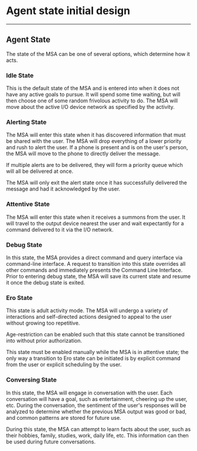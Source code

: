 # Agent state initial design

*******

## Agent State

The state of the MSA can be one of several options, which determine how it acts.

### Idle State

This is the default state of the MSA and is entered into when it does not have
any active goals to pursue. It will spend some time waiting, but will then
choose one of some random frivolous activity to do. The MSA will move about the
active I/O device network as specified by the activity.

### Alerting State

The MSA will enter this state when it has discovered information that must be
shared with the user. The MSA will drop everything of a lower priority and rush
to alert the user. If a phone is present and is on the user's person, the MSA
will move to the phone to directly deliver the message.

If multiple alerts are to be delivered, they will form a priority queue which
will all be delivered at once.

The MSA will only exit the alert state once it has successfully delivered the
message and had it acknowledged by the user.

### Attentive State

The MSA will enter this state when it receives a summons from the user. It will
travel to the output device nearest the user and wait expectantly for a command
delivered to it via the I/O network.

### Debug State

In this state, the MSA provides a direct command and query interface via
command-line interface. A request to transition into this state overrides all
other commands and immediately presents the Command Line Interface. Prior to
entering debug state, the MSA will save its current state and resume it once
the debug state is exited.

### Ero State

This state is adult activity mode. The MSA will undergo a variety of
interactions and self-directed actions designed to appeal to the user without
growing too repetitive.

Age-restriction can be enabled such that this state cannot be transitioned into
without prior authorization.

This state must be enabled manually while the MSA is in attentive state; the
only way a transition to Ero state can be initiated is by explicit command from
the user or explicit scheduling by the user.

### Conversing State

In this state, the MSA will engage in conversation with the user. Each
conversation will have a goal, such as entertainment, cheering up the user, etc.
During the conversation, the sentiment of the user's responses will be analyzed
to determine whether the previous MSA output was good or bad, and common
patterns are stored for future use.

During this state, the MSA can attempt to learn facts about the user, such as
their hobbies, family, studies, work, daily life, etc. This information can then
be used during future conversations.
